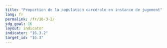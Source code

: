 ```yaml
---
title: "Proportion de la population carcérale en instance de jugement"
lang: fr
permalink: /fr/16-3-2/
sdg_goal: 16
layout: indicator
indicator: "16.3.2"
target_id: "16.3"
---
```


